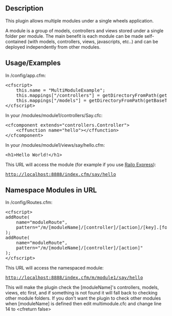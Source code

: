 <h2>Description</h2>
<p>This plugin allows multiple modules under a single wheels application. </p>
<p>A module is a group of models, controllers and views stored under a single folder per module. The main benefit is each module can be made self-contained (with models, controllers, views, javascripts, etc..) and can be deployed independently from other modules.</p>

<h2>Usage/Examples</h2>
<p>In /config/app.cfm:</p>
<p>
<pre>
&lt;cfscript&gt;
	this.name = &quot;MultiModuleExample&quot;;
	this.mappings[&quot;/controllers&quot;] = getDirectoryFromPath(getBaseTemplatePath()) &amp; &quot;controllers&quot;;
	this.mappings[&quot;/models&quot;] = getDirectoryFromPath(getBaseTemplatePath()) &amp; &quot;models&quot;;
&lt;/cfscript&gt;</pre>
In your /modules/module1/controllers/Say.cfc: </p>
<p>
<pre>
&lt;cfcomponent extends=&quot;controllers.Controller&quot;&gt;
	&lt;cffunction name=&quot;hello&quot;&gt;&lt;/cffunction&gt;
&lt;/cfcomponent&gt;
</pre>
In your /modules/module1/views/say/hello.cfm:</p>
<p>
  <pre>&lt;h1&gt;Hello World!&lt;/h1&gt;</pre>
</p>
<p>
This URL will access the module (for example if you use <a href="http://www.getrailo.org/index.cfm/download/">Railo Express</a>):</p>
<pre><a href="http://localhost:8888/index.cfm/say/hello">http://localhost:8888/index.cfm/say/hello</a></pre>
<p>

<h2>Namespace Modules in URL</h2>
<p>In /config/Routes.cfm:</p>
<p>
<pre>
&lt;cfscript&gt;
addRoute(
    name="moduleRoute", 
	pattern="/m/[moduleName]/[controller]/[action]/[key].[format]"
);
addRoute(
	name="moduleRoute", 
	pattern="/m/[moduleName]/[controller]/[action]"
);
&lt;/cfscript&gt;</pre>

This URL will access the namespaced module:</p>
<pre><a href="http://localhost:8888/index.cfm/m/module1/say/hello">http://localhost:8888/index.cfm/m/module1/say/hello</a></pre>

<p></p>

<p>This will make the plugin check the [moduleName]'s controllers, models, views, etc first, and if something is not found it will fall back to checking other module folders. If you don't  want the plugin to check other modules when [moduleName] is defined then edit multimodule.cfc and change line 14 to &lt;cfreturn false&gt;</p>

</p>
